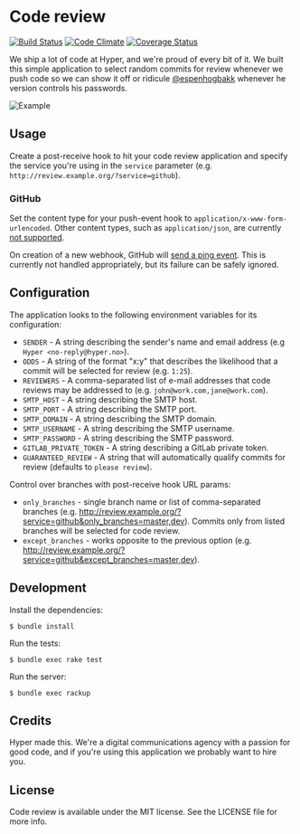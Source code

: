 # Code review

[![Build Status](https://img.shields.io/travis/hyperoslo/code-review.svg?style=flat)](https://travis-ci.org/hyperoslo/code-review)
[![Code Climate](https://img.shields.io/codeclimate/github/hyperoslo/code-review.svg?style=flat)](https://codeclimate.com/github/hyperoslo/code-review)
[![Coverage Status](https://img.shields.io/coveralls/hyperoslo/code-review.svg?style=flat)](https://coveralls.io/r/hyperoslo/code-review)

We ship a lot of code at Hyper, and we're proud of every bit of it. We built this simple application to
select random commits for review whenever we push code so we can show it off or
ridicule [@espenhogbakk](https://github.com/espenhogbakk) whenever he version controls his passwords.

![Example](https://raw.github.com/hyperoslo/code-review/master/doc/example.png)

## Usage

Create a post-receive hook to hit your code review application and specify the service you're using
in the `service` parameter (e.g. `http://review.example.org/?service=github`).

### GitHub

Set the content type for your push-event hook to `application/x-www-form-urlencoded`. Other
content types, such as `application/json`, are currently [not supported](https://github.com/hyperoslo/code-review/issues/24).

On creation of a new webhook, GitHub will [send a ping event](https://developer.github.com/changes/2014-2-10-ping-event-for-webhooks/). This is currently
not handled appropriately, but its failure can be safely ignored.


## Configuration

The application looks to the following environment variables for its configuration:

* `SENDER` - A string describing the sender's name and email address (e.g `Hyper <no-reply@hyper.no>`).
* `ODDS` - A string of the format "x:y" that describes the likelihood that a commit will be selected for review (e.g. `1:25`).
* `REVIEWERS` - A comma-separated list of e-mail addresses that code reviews may be addressed to (e.g. `john@work.com,jane@work.com`).
* `SMTP_HOST` - A string describing the SMTP host.
* `SMTP_PORT` - A string describing the SMTP port.
* `SMTP_DOMAIN` - A string describing the SMTP domain.
* `SMTP_USERNAME` - A string describing the SMTP username.
* `SMTP_PASSWORD` - A string describing the SMTP password.
* `GITLAB_PRIVATE_TOKEN` - A string describing a GitLab private token.
* `GUARANTEED_REVIEW` - A string that will automatically qualify commits for review (defaults to `please review`).

Control over branches with post-receive hook URL params:

* `only_branches` - single branch name or list of comma-separated branches (e.g. http://review.example.org/?service=github&only_branches=master,dev). Commits only from listed branches will be selected for code review.
* `except_branches` - works opposite to the previous option (e.g. http://review.example.org/?service=github&except_branches=master,dev).

## Development

Install the dependencies:

    $ bundle install

Run the tests:

    $ bundle exec rake test

Run the server:

    $ bundle exec rackup

## Credits

Hyper made this. We're a digital communications agency with a passion for good code,
and if you're using this application we probably want to hire you.

## License

Code review is available under the MIT license. See the LICENSE file for more info.
